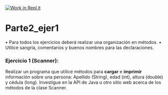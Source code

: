 [![Work in Repl.it](https://classroom.github.com/assets/work-in-replit-14baed9a392b3a25080506f3b7b6d57f295ec2978f6f33ec97e36a161684cbe9.svg)](https://classroom.github.com/online_ide?assignment_repo_id=4446542&assignment_repo_type=AssignmentRepo)
# Parte2_ejer1
•	Para todos los ejercicios deberá realizar una organización en métodos.
•	Utilice sangría, comentarios y buenos nombres para las declaraciones.

### Ejercicio 1 (Scanner): 
Realizar un programa que utilice métodos para **cargar**  e **imprimir** información sobre una persona: Apellido (String), edad (int), altura (double) y cédula (long). 
Investigue en la API de Java u otro sitio web acerca de los métodos de la clase Scanner.

